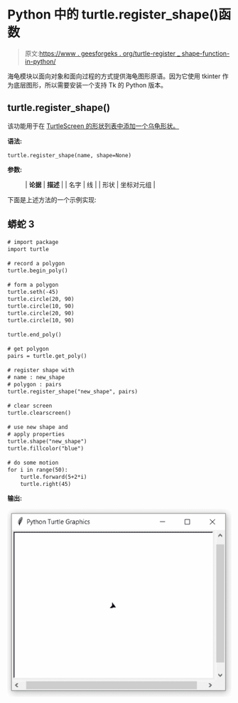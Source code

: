 # Python 中的 turtle.register_shape()函数

> 原文:[https://www . geesforgeks . org/turtle-register _ shape-function-in-python/](https://www.geeksforgeeks.org/turtle-register_shape-function-in-python/)

海龟模块以面向对象和面向过程的方式提供海龟图形原语。因为它使用 tkinter 作为底层图形，所以需要安装一个支持 Tk 的 Python 版本。

## turtle.register_shape()

该功能用于在 [TurtleScreen 的形状列表中添加一个乌龟形状。](https://www.geeksforgeeks.org/turtle-getshapes-function-in-python/)

**语法:**

```
turtle.register_shape(name, shape=None)

```

**参数:**

<figure class="table">

| **论据** | **描述** |
| 名字 | 线 |
| 形状 | 坐标对元组 |

</figure>

下面是上述方法的一个示例实现:

## 蟒蛇 3

```
# import package
import turtle

# record a polygon
turtle.begin_poly()

# form a polygon
turtle.seth(-45)
turtle.circle(20, 90)
turtle.circle(10, 90)
turtle.circle(20, 90)
turtle.circle(10, 90)

turtle.end_poly()

# get polygon
pairs = turtle.get_poly()

# register shape with
# name : new_shape
# polygon : pairs
turtle.register_shape("new_shape", pairs)

# clear screen
turtle.clearscreen()

# use new shape and
# apply properties
turtle.shape("new_shape")
turtle.fillcolor("blue")

# do some motion
for i in range(50):
    turtle.forward(5+2*i)
    turtle.right(45)
```

**输出:**

![](img/36feabf4f61c2070c1ab32d6af6b8541.png)